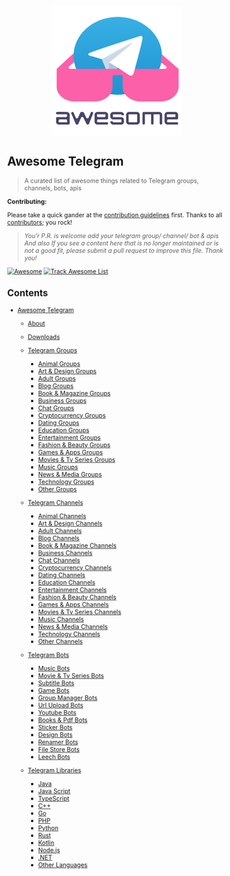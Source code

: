 <p align="center">
  <img width="300" src="./assets/logo.svg" alt="logo of kalanakt/awesome-telegram repository">
</p>

# Awesome Telegram
> A curated list of awesome things related to Telegram groups, channels, bots, apis

**Contributing:**

Please take a quick gander at the [contribution guidelines](https://github.com/kalanakt/awesome-telegram/blob/master/CONTRIBUTING.md) first. Thanks to all [contributors](https://github.com/kalanakt/awesome-telegram/graphs/contributors); you rock!

> _You'r P.R. is welcome add your telegram group/ channel/ bot & apis And also If you see a content here that is no longer maintained or is not a good fit, please submit a pull request to improve this file. Thank you!_

[![Awesome](https://cdn.rawgit.com/sindresorhus/awesome/d7305f38d29fed78fa85652e3a63e154dd8e8829/media/badge.svg)](https://github.com/sindresorhus/awesome)
[![Track Awesome List](https://www.trackawesomelist.com/badge.svg)](https://www.trackawesomelist.com/kalanakt/awesome-telegram/)

## Contents

- [Awesome Telegram](#awesome-telegram)

  - [About](#about)
  
  - [Downloads](#downloads)
  
  - [Telegram Groups](#telegram-groups)
    - [Animal Groups](#animal-groups)
    - [Art & Design Groups](#art-&-design-groups)
    - [Adult Groups](#adult-groups)
    - [Blog Groups](#blog-groups)
    - [Book & Magazine Groups](#book-&-magazine-groups)
    - [Business Groups](#business-groups)
    - [Chat Groups](#chat-groups)
    - [Cryptocurrency Groups](#cryptocurrency-groups)
    - [Dating Groups](#dating=groups)
    - [Education Groups](#education-groups)
    - [Entertainment Groups](#entertainment-groups)
    - [Fashion & Beauty Groups](#fashion-&-beauty-groups)
    - [Games & Apps Groups](#games-&-apps-groups)
    - [Movies & Tv Series Groups](#movies-&-tv-series-groups)
    - [Music Groups](#music-groups)
    - [News & Media Groups](#news-&-media-groups)
    - [Technology Groups](#technology-groups)
    - [Other Groups](#other-groups)
  
  - [Telegram Channels](#telegram-channels)
    - [Animal Channels](#animal-channels)
    - [Art & Design Channels](#art-&-design-channels)
    - [Adult Channels](#adult-channels)
    - [Blog Channels](#blog-channels)
    - [Book & Magazine Channels](#book-&-magazine-channels)
    - [Business Channels](#business-channels)
    - [Chat Channels](#chat-channels)
    - [Cryptocurrency Channels](#cryptocurrency-channels)
    - [Dating Channels](#dating=channels)
    - [Education Channels](#education-channels)
    - [Entertainment Channels](#entertainment-channels)
    - [Fashion & Beauty Channels](#fashion-&-beauty-channels)
    - [Games & Apps Channels](#games-&-apps-channels)
    - [Movies & Tv Series Channels](#movies-&-tv-series-channels)
    - [Music Channels](#music-channels)
    - [News & Media Channels](#news-&-media-channels)
    - [Technology Channels](#technology-channels)
    - [Other Channels](#other-channels)
    
  - [Telegram Bots](#telegram-bots)
    - [Music Bots](#music-bots)
    - [Movie & Tv Series Bots](#movie-&-tv-series-bots)
    - [Subtitle Bots](#subtitle-bots)
    - [Game Bots](#game-bots)
    - [Group Manager Bots](#group-manager-bots)
    - [Url Upload Bots](#url-upload-bots)
    - [Youtube Bots](#youtibe-bots)
    - [Books & Pdf Bots](#books-&-pdf-bots)
    - [Sticker Bots](#sticker-bots)
    - [Design Bots](#design-bots)
    - [Renamer Bots](#renamer-bots)
    - [File Store Bots](#file-store-bots)
    - [Leech Bots](#leech-bots)
 
  - [Telegram Libraries](#telegram-libraries)
    - [Java](#java)
    - [Java Script](#java-script)
    - [TypeScript](#typeScript)
    - [C++](#c++)
    - [Go](#go)
    - [PHP](#php)
    - [Python](#python)
    - [Rust](#rust)
    - [Kotlin](#kotlin)
    - [Node.js](#node.js)
    - [.NET](#.net)
    - [Other Languages](#other-languages)
